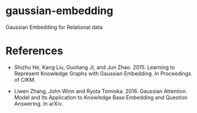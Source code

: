 # gaussian-embedding
Gaussian Embedding for Relational data

# References

- Shizhu He, Kang Liu, Guoliang Ji, and Jun Zhao. 2015. Learning to Represent Knowledge Graphs with Gaussian Embedding. In Proceedings of CIKM.

- Liwen Zhang, John Winn and Ryota Tomioka. 2016. Gaussian Attention Model and Its Application to Knowledge Base Embedding and Question Answering. In arXiv.
